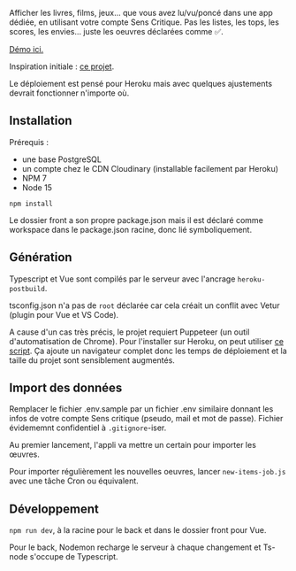 Afficher les livres, films, jeux... que vous avez lu/vu/poncé dans une app dédiée, en utilisant votre compte Sens Critique. Pas les listes, les tops, les scores, les envies… juste les oeuvres déclarées comme ✅.

[Démo ici.](http://table-basse.toutcequibouge.net/)

Inspiration initiale : [ce projet](https://github.com/mlcdf/shelob).

Le déploiement est pensé pour Heroku mais avec quelques ajustements devrait fonctionner n'importe où.

## Installation

Prérequis :

* une base PostgreSQL
* un compte chez le CDN Cloudinary (installable facilement par Heroku)
* NPM 7
* Node 15

`npm install`

Le dossier front a son propre package.json mais il est déclaré comme workspace dans le package.json racine, donc lié symboliquement.

## Génération

Typescript et Vue sont compilés par le serveur avec l'ancrage `heroku-postbuild`.

tsconfig.json n'a pas de `root` déclarée car cela créait un conflit avec Vetur (plugin pour Vue et VS Code).

A cause d'un cas très précis, le projet requiert Puppeteer (un outil d'automatisation de Chrome). Pour l'installer sur Heroku, on peut utiliser [ce script](https://elements.heroku.com/buildpacks/jontewks/puppeteer-heroku-buildpack). Ça ajoute un navigateur complet donc les temps de déploiement et la taille  du projet sont sensiblement augmentés.

## Import des données
Remplacer le fichier .env.sample par un fichier .env similaire donnant les infos de votre compte Sens critique (pseudo, mail et mot de passe). Fichier évidememnt confidentiel à `.gitignore`-iser.

Au premier lancement, l'appli va mettre un certain pour importer les œuvres.

Pour importer régulièrement les nouvelles oeuvres, lancer `new-items-job.js` avec une tâche Cron ou équivalent.


## Développement
`npm run dev`, à la racine pour le back et dans le dossier front pour Vue.

Pour le back, Nodemon recharge le serveur à chaque changement et Ts-node s'occupe de Typescript.